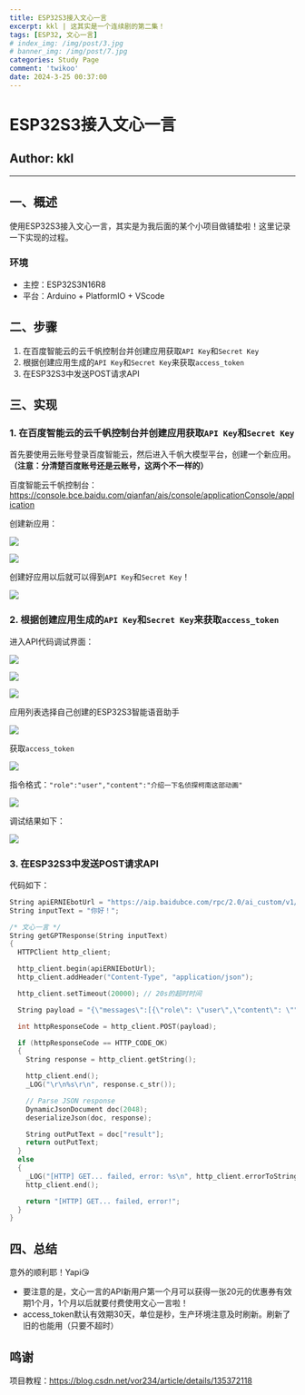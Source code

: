 ```yaml
---
title: ESP32S3接入文心一言
excerpt: kkl | 这其实是一个连续剧的第二集！
tags: [ESP32, 文心一言]
# index_img: /img/post/3.jpg
# banner_img: /img/post/7.jpg
categories: Study Page
comment: 'twikoo'
date: 2024-3-25 00:37:00
---
```


# ESP32S3接入文心一言

## Author: kkl

---

## 一、概述
使用ESP32S3接入文心一言，其实是为我后面的某个小项目做铺垫啦！这里记录一下实现的过程。

### 环境
- 主控：ESP32S3N16R8
- 平台：Arduino + PlatformIO + VScode

## 二、步骤
1. 在百度智能云的云千帆控制台并创建应用获取`API Key`和`Secret Key`
2. 根据创建应用生成的`API Key`和`Secret Key`来获取`access_token`
3. 在ESP32S3中发送POST请求API
## 三、实现

### 1. 在百度智能云的云千帆控制台并创建应用获取`API Key`和`Secret Key`

首先要使用云账号登录百度智能云，然后进入千帆大模型平台，创建一个新应用。**（注意：分清楚百度账号还是云账号，这两个不一样的）**

百度智能云千帆控制台：https://console.bce.baidu.com/qianfan/ais/console/applicationConsole/application

创建新应用：
<!-- ![](images/ESP32S3接入文心一言/image.png) -->
![](https://hugokkl.oss-cn-shenzhen.aliyuncs.com/blog/images/ESP32S3接入文心一言/image.png)

<!-- ![](images/ESP32S3接入文心一言/image-1.png) -->
![](https://hugokkl.oss-cn-shenzhen.aliyuncs.com/blog/images/ESP32S3接入文心一言/image-1.png)

创建好应用以后就可以得到`API Key`和`Secret Key`！
<!-- ![](images/ESP32S3接入文心一言/image-2.png) -->
![](https://hugokkl.oss-cn-shenzhen.aliyuncs.com/blog/images/ESP32S3接入文心一言/image-2.png)

### 2. 根据创建应用生成的`API Key`和`Secret Key`来获取`access_token`

进入API代码调试界面：
<!-- ![](images/ESP32S3接入文心一言/image-3.png) -->
![](https://hugokkl.oss-cn-shenzhen.aliyuncs.com/blog/images/ESP32S3接入文心一言/image-3.png)

<!-- ![](images/ESP32S3接入文心一言/image-4.png) -->
![](https://hugokkl.oss-cn-shenzhen.aliyuncs.com/blog/images/ESP32S3接入文心一言/image-4.png)

<!-- ![](images/ESP32S3接入文心一言/image-5.png) -->
![](https://hugokkl.oss-cn-shenzhen.aliyuncs.com/blog/images/ESP32S3接入文心一言/image-5.png)

应用列表选择自己创建的ESP32S3智能语音助手
<!-- ![](images/ESP32S3接入文心一言/image-6.png) -->
![](https://hugokkl.oss-cn-shenzhen.aliyuncs.com/blog/images/ESP32S3接入文心一言/image-6.png)

获取`access_token`
<!-- ![](images/ESP32S3接入文心一言/image-7.png) -->
![](https://hugokkl.oss-cn-shenzhen.aliyuncs.com/blog/images/ESP32S3接入文心一言/image-7.png)

指令格式：`"role":"user","content":"介绍一下名侦探柯南这部动画"`
<!-- ![](images/ESP32S3接入文心一言/image-8.png) -->
![](https://hugokkl.oss-cn-shenzhen.aliyuncs.com/blog/images/ESP32S3接入文心一言/image-8.png)

调试结果如下：
<!-- ![](images/ESP32S3接入文心一言/image-9.png) -->
![](https://hugokkl.oss-cn-shenzhen.aliyuncs.com/blog/images/ESP32S3接入文心一言/image-9.png)

### 3. 在ESP32S3中发送POST请求API

代码如下：

```cpp
String apiERNIEbotUrl = "https://aip.baidubce.com/rpc/2.0/ai_custom/v1/wenxinworkshop/chat/completions?access_token=xxxxxxxxx"; // 把申请的access_token填上去
String inputText = "你好！";

/* 文心一言 */
String getGPTResponse(String inputText)
{
  HTTPClient http_client;

  http_client.begin(apiERNIEbotUrl);
  http_client.addHeader("Content-Type", "application/json");

  http_client.setTimeout(20000); // 20s的超时时间

  String payload = "{\"messages\":[{\"role\": \"user\",\"content\": \"" + inputText + "\"}],\"disable_search\": false,\"enable_citation\": false}";

  int httpResponseCode = http_client.POST(payload);

  if (httpResponseCode == HTTP_CODE_OK)
  {
    String response = http_client.getString();

    http_client.end();
    _LOG("\r\n%s\r\n", response.c_str());

    // Parse JSON response
    DynamicJsonDocument doc(2048);
    deserializeJson(doc, response);

    String outPutText = doc["result"];
    return outPutText;
  }
  else
  {
    _LOG("[HTTP] GET... failed, error: %s\n", http_client.errorToString(httpResponseCode).c_str());
    http_client.end();

    return "[HTTP] GET... failed, error!";
  }
}
```

## 四、总结
意外的顺利耶！Yapi😘

- 要注意的是，文心一言的API新用户第一个月可以获得一张20元的优惠券有效期1个月，1个月以后就要付费使用文心一言啦！
- access_token默认有效期30天，单位是秒，生产环境注意及时刷新。刷新了旧的也能用（只要不超时）

## 鸣谢
项目教程：https://blog.csdn.net/vor234/article/details/135372118